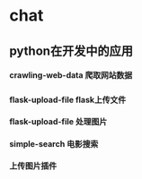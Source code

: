 # chat
## python在开发中的应用
####  crawling-web-data 爬取网站数据
#####
#####
####  flask-upload-file flask上传文件
####  flask-upload-file 处理图片
####  simple-search 电影搜索
####  上传图片插件


